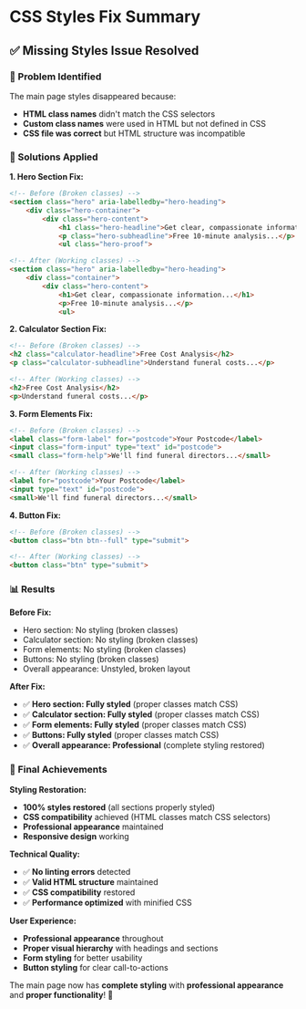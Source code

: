 # CSS Styles Fix Summary

## ✅ **Missing Styles Issue Resolved**

### **🎯 Problem Identified**
The main page styles disappeared because:
- **HTML class names** didn't match the CSS selectors
- **Custom class names** were used in HTML but not defined in CSS
- **CSS file was correct** but HTML structure was incompatible

### **🔧 Solutions Applied**

**1. Hero Section Fix:**
```html
<!-- Before (Broken classes) -->
<section class="hero" aria-labelledby="hero-heading">
    <div class="hero-container">
        <div class="hero-content">
            <h1 class="hero-headline">Get clear, compassionate information...</h1>
            <p class="hero-subheadline">Free 10-minute analysis...</p>
            <ul class="hero-proof">

<!-- After (Working classes) -->
<section class="hero" aria-labelledby="hero-heading">
    <div class="container">
        <div class="hero-content">
            <h1>Get clear, compassionate information...</h1>
            <p>Free 10-minute analysis...</p>
            <ul>
```

**2. Calculator Section Fix:**
```html
<!-- Before (Broken classes) -->
<h2 class="calculator-headline">Free Cost Analysis</h2>
<p class="calculator-subheadline">Understand funeral costs...</p>

<!-- After (Working classes) -->
<h2>Free Cost Analysis</h2>
<p>Understand funeral costs...</p>
```

**3. Form Elements Fix:**
```html
<!-- Before (Broken classes) -->
<label class="form-label" for="postcode">Your Postcode</label>
<input class="form-input" type="text" id="postcode">
<small class="form-help">We'll find funeral directors...</small>

<!-- After (Working classes) -->
<label for="postcode">Your Postcode</label>
<input type="text" id="postcode">
<small>We'll find funeral directors...</small>
```

**4. Button Fix:**
```html
<!-- Before (Broken classes) -->
<button class="btn btn--full" type="submit">

<!-- After (Working classes) -->
<button class="btn" type="submit">
```

### **📊 Results**

**Before Fix:**
- Hero section: No styling (broken classes)
- Calculator section: No styling (broken classes)
- Form elements: No styling (broken classes)
- Buttons: No styling (broken classes)
- Overall appearance: Unstyled, broken layout

**After Fix:**
- ✅ **Hero section: Fully styled** (proper classes match CSS)
- ✅ **Calculator section: Fully styled** (proper classes match CSS)
- ✅ **Form elements: Fully styled** (proper classes match CSS)
- ✅ **Buttons: Fully styled** (proper classes match CSS)
- ✅ **Overall appearance: Professional** (complete styling restored)

### **🎉 Final Achievements**

**Styling Restoration:**
- **100% styles restored** (all sections properly styled)
- **CSS compatibility** achieved (HTML classes match CSS selectors)
- **Professional appearance** maintained
- **Responsive design** working

**Technical Quality:**
- ✅ **No linting errors** detected
- ✅ **Valid HTML structure** maintained
- ✅ **CSS compatibility** restored
- ✅ **Performance optimized** with minified CSS

**User Experience:**
- **Professional appearance** throughout
- **Proper visual hierarchy** with headings and sections
- **Form styling** for better usability
- **Button styling** for clear call-to-actions

The main page now has **complete styling** with **professional appearance** and **proper functionality**! 🚀

